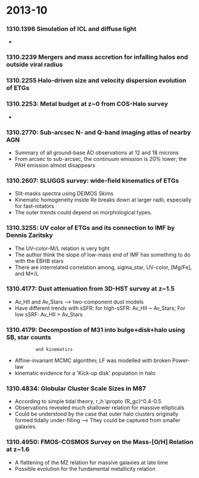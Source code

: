 # 2013-10 

### 1310.1396 Simulation of ICL and diffuse light 
  + 

### 1310.2239 Mergers and mass accretion for infalling halos end outside viral radius

### 1310.2255 Halo-driven size and velocity dispersion evolution of ETGs 

### 1310.2253: Metal budget at z~0 from COS-Halo survey 
  + 
  
### 1310.2770: Sub-arcsec N- and Q-band imaging atlas of nearby AGN 
  + Summary of all ground-base AO observations at 12 and 18 microns 
  + From arcsec to sub-arcsec, the continuum emission is 20% lower; the PAH 
    emission almost disappears 

### 1310.2607: SLUGGS survey: wide-field kinematics of ETGs 
  + Slit-masks spectra using DEIMOS Skims 
  + Kinematic homogeneity inside Re breaks down at larger radii, especially for 
    fast-rotators
  + The outer trends could depend on morphological types.  
  
### 1310.3255: UV color of ETGs and its connection to IMF by Dennis Zaritsky 
  + The UV-color-M/L relation is very tight 
  + The author think the slope of low-mass end of IMF has something to do with 
    the EBHB stars 
  + There are interrelated correlation among, sigma_star, UV-color, [Mg/Fe], and 
    M*/L 

### 1310.4177: Dust attenuation from 3D-HST survey at z~1.5 
  + Av_HII and Av_Stars --> two-component dust models 
  + Have different trends with sSFR: for high-sSFR: Av_HII ~ Av_Stars; 
    For low sSRF: Av_HII > Av_Stars

### 1310.4179: Decompostion of M31 into bulge+disk+halo using SB, star counts 
               and kinematics 
  + Affine-invariant MCMC algorithm; LF was modelled with broken Power-law 
  + kinematic evidence for a 'Kick-up disk' population in halo

### 1310.4834: Globular Cluster Scale Sizes in M87 
  + According to simple tidal theory, r_h \propto {R_gc}^0.4-0.5 
  + Observations revealed much shallower relation for massive ellipticals 
  + Could be understood by the case that outer halo clusters originally formed 
    tidally under-filling --> They could be captured from smaller galaxies.

### 1310.4950: FMOS-COSMOS Survey on the Mass-[O/H] Relation at z~1.6
  + A flattening of the MZ relation for massive galaxies at late time 
  + Possible evolution for the fundamental metallicity relation
